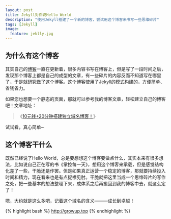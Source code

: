 ```yaml
---
layout: post
title: Jekyll对你说Hello World
description: "使用Jekyll搭建了一个新的博客，尝试用这个博客来书写一些思维碎片"
tags: [Jekyll]
image:
  feature: jeklly.jpg
---
```


## 为什么有这个博客

其实自己的[博客](http://blog.hiddenwangcc.com)一直在更新着，很多内容书写在博客上，但是写了一段时间之后，发现那个博客上都是自己的成型的文章，有一些碎片的内容反而不知道写在哪里了，于是就研究做了这个博客。这个博客使用了Jekyll的模式构建的，方便简单、省钱省力。

如果您也想要一个静态的页面，那就可以参考我的博客文章，轻松建立自己的博客吧！文章地址：

> 《[10元钱+20分钟搭建独立域名博客！](http://blog.hiddenwangcc.com/archives/2454)》

试试看，真心简单~

## 这个博客干什么

既然已经说了Hello World，总是要想想这个博客要做点什么，其实本来有很多想法，比如说自己正在写的书《掌控每一天》，想用这个博客来承载，但是感觉结构化差了一些，干脆还是作罢。但是如果真正运营一个稳定的博客，那就要持续投入时间和精力，现在看来也是有点捉襟见肘。干脆就把这里当成一个思维碎片的写作之处，把一些基本的想法整理下来，成体系之后再搬回到我的博客中去，就这么定了！

嗯，大约就是这么多吧，记着这个域名的含义———成长到卓越！

{% highlight bash %}
http://growup.top
{% endhighlight %}